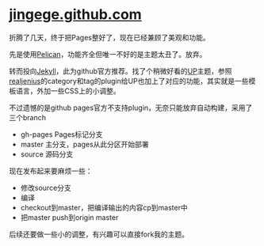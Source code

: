 [jingege.github.com](http://jingege.github.com)
==================
折腾了几天，终于把Pages整好了，现在已经兼顾了美观和功能。

先是使用[Pelican](http://blog.getpelican.com/)，功能齐全但唯一不好的是主题太丑了。放弃。

转而投向[Jekyll](http://jekyllrb.com/)，此为github官方推荐。找了个稍微好看的[UP](http://caarlos0.github.com/posts/up-a-jekyll-theme/)主题，参照[realjenius](http://realjenius.com/2012/12/01/jekyll-category-tag-paging-feeds/)的category和tag的plugin给UP也加上了对应的功能，其实就是一些模板语言，外加一些CSS上的小调整。

不过遗憾的是github pages官方不支持plugin，无奈只能放弃自动构建，采用了三个branch

* gh-pages Pages标记分支
* master 主分支，pages从此分区开始部署
* source 源码分支

现在发布起来要麻烦一些：

* 修改source分支
* 编译
* checkout到master，把编译输出的内容cp到master中
* 把master push到origin master

后续还要做一些小的调整，有兴趣可以直接fork我的主题。